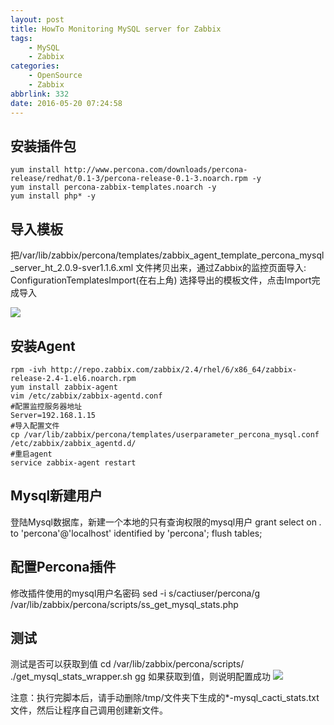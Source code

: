 ```yaml
---
layout: post
title: HowTo Monitoring MySQL server for Zabbix
tags: 
    - MySQL
    - Zabbix
categories: 
    - OpenSource
    - Zabbix
abbrlink: 332
date: 2016-05-20 07:24:58
---
```


## 安装插件包
```
yum install http://www.percona.com/downloads/percona-release/redhat/0.1-3/percona-release-0.1-3.noarch.rpm -y
yum install percona-zabbix-templates.noarch -y
yum install php* -y
```

## 导入模板

把/var/lib/zabbix/percona/templates/zabbix_agent_template_percona_mysql_server_ht_2.0.9-sver1.1.6.xml 文件拷贝出来，通过Zabbix的监控页面导入:
ConfigurationTemplatesImport(在右上角)
选择导出的模板文件，点击Import完成导入

![](http://samzong.oss-cn-shenzhen.aliyuncs.com/2016/05/zabbix-mysql01.png)

## 安装Agent
```
rpm -ivh http://repo.zabbix.com/zabbix/2.4/rhel/6/x86_64/zabbix-release-2.4-1.el6.noarch.rpm
yum install zabbix-agent
vim /etc/zabbix/zabbix-agentd.conf
#配置监控服务器地址
Server=192.168.1.15
#导入配置文件
cp /var/lib/zabbix/percona/templates/userparameter_percona_mysql.conf /etc/zabbix/zabbix_agentd.d/
#重启agent
service zabbix-agent restart

```

## Mysql新建用户

登陆Mysql数据库，新建一个本地的只有查询权限的mysql用户
grant select on *.* to 'percona'@'localhost' identified by 'percona';
flush tables;


## 配置Percona插件
修改插件使用的mysql用户名密码
sed -i s/cactiuser/percona/g /var/lib/zabbix/percona/scripts/ss_get_mysql_stats.php


## 测试
测试是否可以获取到值
cd /var/lib/zabbix/percona/scripts/
./get_mysql_stats_wrapper.sh gg
如果获取到值，则说明配置成功
![](http://samzong.oss-cn-shenzhen.aliyuncs.com/2016/05/zabbix-mysql02.png)

注意：执行完脚本后，请手动删除/tmp/文件夹下生成的*-mysql_cacti_stats.txt文件，然后让程序自己调用创建新文件。
